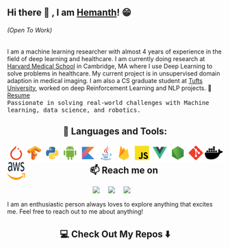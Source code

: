 
## Hi there 👋 , I am [Hemanth](https://hemanthkandula.com/)! 😁  
<h6 > (Open To Work) </h6>

[comment]: <> (<h2  align="center">👨‍💻 Whoami </h2>)
I am a machine learning researcher with almost 4 years of experience in the field of deep learning and healthcare. I am currently doing research at [Harvard Medical School](https://hms.harvard.edu/) in Cambridge, MA where I use Deep Learning to solve problems in healthcare. My current project is in unsupervised domain adaption in medical imaging.
I am also a CS graduate student at [Tufts University](https://www.tufts.edu/), worked on deep Reinforcement Learning and NLP projects.  📝 [Resume](https://hemanthkandula.com/docs/Resume_Hemanth_Kandula.pdf) 
 <br><samp> Passionate in solving real-world challenges with Machine learning, data science, and robotics. </samp>

[comment]: <> (<hr>)

[comment]: <> (<h2  align="center">⚡ Technologies</h2>)
<h2  align="center">🔨 Languages and Tools:</h2>

[comment]: <> (<br>)

[comment]: <> (### 🔨 Languages and Tools:)
<a href="https://pytorch.org/" target="_blank"> <img align="left" src="icons/pytorch/pytorch.svg" alt="pytorch" height="42px"/> </a> 
<a href="https://www.tensorflow.org" target="_blank"> <img align="left" src="icons/tensorflow/tensorflow.svg" alt="tensorflow" height="42px"/> </a> 
<a href="https://www.python.org" target="_blank"><img align="left" alt="Python" height ="42px" src="icons/python/python.svg"></a>
<a href="https://developer.android.com" target="_blank"> <img align="left" alt="Android" height ="42px" src="icons/android/android.svg"> </a>
<a href="https://kotlinlang.org" target="_blank"><img align="left" alt="Kotlin" height ="42px" src="icons/kotlin/kotlin.svg"></a>
<a href="https://www.java.com" target="_blank"><img align="left" alt="Java" height ="42px" src="icons/java/java.svg"></a>
<a href="https://firebase.google.com/" target="_blank"> <img align="left" src="icons/firebase/firebase.svg" alt="firebase" height ="42px"/> </a>
<a href="https://developer.mozilla.org/en-US/docs/Web/JavaScript" target="_blank"> <img align="left" alt="JavaScript" height ="42px"  src="icons/javascript/javascript.svg"> </a>
<a href="https://vuejs.org/" target="_blank"> <img align="left" alt="Vue.js" height ="42px" src="icons/vue/vue.svg"></a>
<a href="https://nodejs.org" target="_blank"><img align="left" alt="Node.js" height ="42px" src="icons/node/node.svg"></a>
<a href="https://git-scm.com/" target="_blank"> <img src="icons/git-scm/git-scm.svg" align="left" alt="git" height='42px'/> </a>
<a href="https://www.docker.com/" target="_blank"> <img src="icons/docker/docker.svg" align="left" alt="docker" height='42px'/> </a>
<a href="https://aws.amazon.com/" target="_blank"> <img src="https://raw.githubusercontent.com/hemanthkandula/hemanthkandula/main/icons/aws/Amazon_Web_Services_Logo.svg" align="left" alt="amazon_aws" width="42px" height='42px'/> </a>

<br>


[comment]: <> (<a href="https://www.typescriptlang.org/" target="_blank"><img align="left" alt="Typescirpt" height ="42px" src="icons/typescript/typescript.svg"></a>)



<h2  align="center"> 📫 Reach me on </h2>

[comment]: <> ([![Linkedin Badge]&#40;https://img.shields.io/badge/-hemanthkandula-blue?style=flat-square&logo=Linkedin&logoColor=white&link=https://www.linkedin.com/in/hemanthkandula/&#41;]&#40;https://www.linkedin.com/in/hemanthkandula/&#41;)

[comment]: <> ([![Gmail Badge]&#40;https://img.shields.io/badge/-hemanth.kandula@gmail.com-c14438?style=flat-square&logo=Gmail&logoColor=white&link=mailto:hemanth.kandula@gmail.com&#41;]&#40;mailto:hemanth.kandula@gmail.com&#41;)

<p align="center">
  <a target="_blank" href="https://www.linkedin.com/in/hemanthkandula"><img src="https://img.shields.io/badge/linkedin-%230077B5.svg?&style=for-the-badge&logo=linkedin&logoColor=white" /></a>&nbsp;&nbsp;&nbsp;&nbsp;
  <a target="_blank" href="https://twitter.com/hemanthkandula"><img src="https://img.shields.io/badge/twitter-%231DA1F2.svg?&style=for-the-badge&logo=twitter&logoColor=white" /></a>&nbsp;&nbsp;&nbsp;&nbsp;
  <a href="mailto:hemanth.kandula@gmail.com?subject=Hello Hemanth, From GitHub"><img src="https://img.shields.io/badge/gmail-%23D14836.svg?&style=for-the-badge&logo=gmail&logoColor=white" /></a>&nbsp;&nbsp;&nbsp;&nbsp;
</p>
I am an enthusiastic person always loves to explore anything that excites me. Feel free to reach out to me about anything!


[comment]: <> (<hr>)

<h2  align="center">💻 Check Out My Repos ⬇️ </h2>





